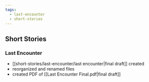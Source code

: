 ```yaml
---
tags:
  - last-encounter
  - short-stories
---
```

## Short Stories
### Last Encounter
- [[short-stories/last-encounter/last encounter|final draft]] created
- reorganized and renamed files
- created PDF of [[Last Encounter Final.pdf|final draft]] 